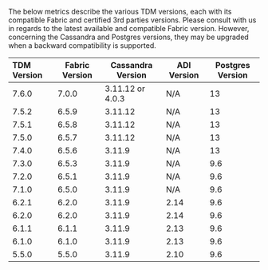 The below metrics describe the various TDM versions, each with its compatible Fabric and certified 3rd parties versions. Please consult with us in regards to the latest available and compatible Fabric version. However, concerning the Cassandra and Postgres versions, they may be upgraded when a backward compatibility is supported. 

| TDM  Version | Fabric  Version | Cassandra Version | ADI Version | Postgres  Version |
| :----------- | --------------- | ----------------- | ----------- | ----------------- |
| 7.6.0        | 7.0.0           | 3.11.12 or 4.0.3  | N/A         | 13                |
| 7.5.2        | 6.5.9           | 3.11.12           | N/A         | 13                |
| 7.5.1        | 6.5.8           | 3.11.12           | N/A         | 13                |
| 7.5.0        | 6.5.7           | 3.11.12           | N/A         | 13                |
| 7.4.0        | 6.5.6           | 3.11.9            | N/A         | 13                |
| 7.3.0        | 6.5.3           | 3.11.9            | N/A         | 9.6               |
| 7.2.0        | 6.5.1           | 3.11.9            | N/A         | 9.6               |
| 7.1.0        | 6.5.0           | 3.11.9            | N/A         | 9.6               |
| 6.2.1        | 6.2.0           | 3.11.9            | 2.14        | 9.6               |
| 6.2.0        | 6.2.0           | 3.11.9            | 2.14        | 9.6               |
| 6.1.1        | 6.1.1           | 3.11.9            | 2.13        | 9.6               |
| 6.1.0        | 6.1.0           | 3.11.9            | 2.13        | 9.6               |
| 5.5.0        | 5.5.0           | 3.11.9            | 2.10        | 9.6               |







